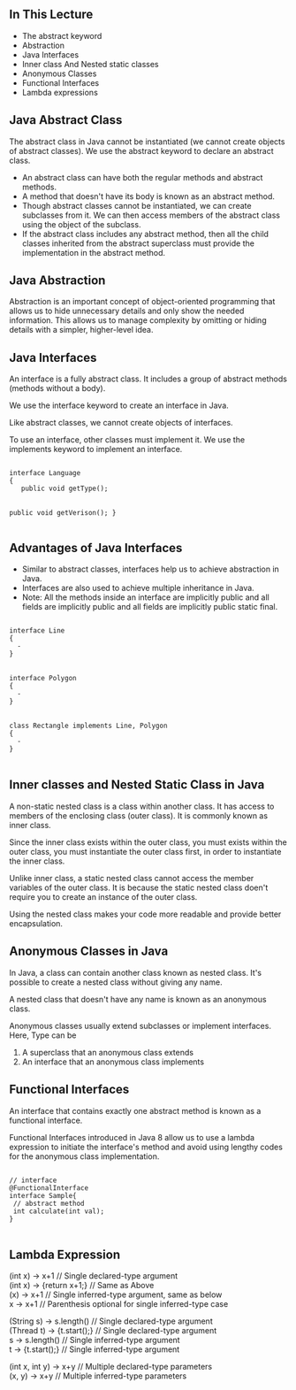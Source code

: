 <!DOCTYPE html>
<html>
<body>

<h2>In This Lecture</h2>
<ul>
	<li>The abstract keyword</li>
    <li>Abstraction</li>
    <li>Java Interfaces</li>
    <li>Inner class And Nested static classes</li>
    <li>Anonymous Classes</li>
    <li>Functional Interfaces</li>
    <li>Lambda expressions</li>
</ul>

<h2>Java Abstract Class</h2>
<p>The abstract class in Java cannot be instantiated (we cannot create objects of abstract classes). We use the abstract keyword to declare an abstract class.</p>
<ul>
	<li>An abstract class can have both the regular methods and abstract methods.</li>
    <li>A method that doesn't have its body is known as an abstract method.</li>
    <li>Though abstract classes cannot be instantiated, we can create subclasses from it. We can then access members of the abstract class using the object of the subclass.</li>
    <li>If the abstract class includes any abstract method, then all the child classes inherited from the abstract superclass must provide the implementation in the abstract method.</li>
</ul>

<h2>Java Abstraction</h2>
<p>Abstraction is an important concept of object-oriented programming that allows us to hide unnecessary details and only show the needed information. This allows us to manage complexity by omitting or hiding details with a simpler, higher-level idea.</p>

<h2>Java Interfaces</h2>
<p>An interface is a fully abstract class. It includes a group of abstract methods (methods without a body).</p>
<p>We use the interface keyword to create an interface in Java.</p>
<p>Like abstract classes, we cannot create objects of interfaces.</p>
<p>To use an interface, other classes must implement it. We use the implements keyword to implement an interface.</p>
<pre>
<code>
interface Language
{
   public void getType();
   
   public void getVerison();
}
</code>
</pre>
<h2>Advantages of Java Interfaces</h2>
<ul>
	<li>Similar to abstract classes, interfaces help us to achieve abstraction in Java.</li>
    <li>Interfaces are also used to achieve multiple inheritance in Java.</li>
    <li>Note: All the methods inside an interface are implicitly public and all fields are implicitly public and all fields are implicitly public static final.</li>
</ul>
<pre>
<code>
interface Line
{
  -
}
</code>
<code>
interface Polygon
{
  -
}
</code>
<code>
class Rectangle implements Line, Polygon
{
  -
}
</code>
</pre>

<h2>Inner classes and Nested Static Class in Java</h2>
<p>A non-static nested class is a class within another class. It has access to members of the enclosing class (outer class). It is commonly known as inner class.</p>
<p>Since the inner class exists within the outer class, you must exists within the outer class, you must instantiate the outer class first, in order to instantiate the inner class.</p>
<p>Unlike inner class, a static nested class cannot access the member variables of the outer class. It is because the static nested class doen't require you to create an instance of the outer class.</p>
<p>Using the nested class makes your code more readable and provide better encapsulation.</p>

<h2>Anonymous Classes in Java</h2>
<p>In Java, a class can contain another class known as nested class. It's possible to create a nested class without giving any name.</p>
<p>A nested class that doesn't have any name is known as an anonymous class.</p>
<p>Anonymous classes usually extend subclasses or implement interfaces. Here, Type can be</p>
<ol>
	<li>A superclass that an anonymous class extends</li>
    <li>An interface that an anonymous class implements</li>
</ol>

<h2>Functional Interfaces</h2>
<p>An interface that contains exactly one abstract method is known as a functional interface.</p>

<p>Functional Interfaces introduced in Java 8 allow us to use a lambda expression to initiate the interface's method and avoid using lengthy codes for the anonymous class implementation.</p>
<pre>
<code>
// interface
@FunctionalInterface
interface Sample{
 // abstract method
 int calculate(int val);
}
</code>
</pre>

<h2>Lambda Expression</h2>
<p>(int x) &rarr; x+1 // Single declared-type argument<br>(int x) &rarr; {return x+1;} // Same as Above<br>(x) &rarr; x+1 // Single inferred-type argument, same as below<br>x &rarr; x+1 // Parenthesis optional for single inferred-type case</p>

<p>(String s) &rarr; s.length() // Single declared-type argument<br>(Thread t) &rarr; {t.start();} // Single declared-type argument<br>s &rarr; s.length() // Single inferred-type argument<br>t &rarr; {t.start();} // Single inferred-type argument</p>

<p>(int x, int y) &rarr; x+y // Multiple declared-type parameters<br>(x, y) &rarr; x+y // Multiple inferred-type parameters</p>

</body>
</html>
